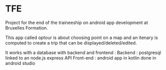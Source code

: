 # TFE
Project for the end of the traineeship on android app development at Bruxelles Formation. 

This app called optour is about choosing point on a map and an itenary is computed to create a trip that can be displayed/deleted/edited.

It works with a database with backend and frontend :
  Backend : postgresql linked to an node.js express API 
  Front-end : android app in kotlin done in android studio
